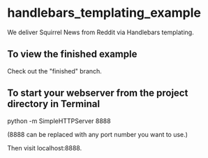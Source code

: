 # handlebars_templating_example
We deliver Squirrel News from Reddit via Handlebars templating.

## To view the finished example
Check out the "finished" branch.

## To start your webserver from the project directory in Terminal
python -m SimpleHTTPServer 8888

(8888 can be replaced with any port number you want to use.)

Then visit localhost:8888.
